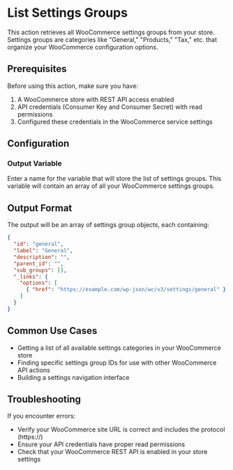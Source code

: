 # List Settings Groups

This action retrieves all WooCommerce settings groups from your store. Settings groups are categories like "General," "Products," "Tax," etc. that organize your WooCommerce configuration options.

## Prerequisites

Before using this action, make sure you have:

1. A WooCommerce store with REST API access enabled
2. API credentials (Consumer Key and Consumer Secret) with read permissions
3. Configured these credentials in the WooCommerce service settings

## Configuration

### Output Variable

Enter a name for the variable that will store the list of settings groups. This variable will contain an array of all your WooCommerce settings groups.

## Output Format

The output will be an array of settings group objects, each containing:

```json
{
  "id": "general",
  "label": "General",
  "description": "",
  "parent_id": "",
  "sub_groups": [],
  "_links": {
    "options": [
      { "href": "https://example.com/wp-json/wc/v3/settings/general" }
    ]
  }
}
```

## Common Use Cases

- Getting a list of all available settings categories in your WooCommerce store
- Finding specific settings group IDs for use with other WooCommerce API actions
- Building a settings navigation interface

## Troubleshooting

If you encounter errors:
- Verify your WooCommerce site URL is correct and includes the protocol (https://)
- Ensure your API credentials have proper read permissions
- Check that your WooCommerce REST API is enabled in your store settings